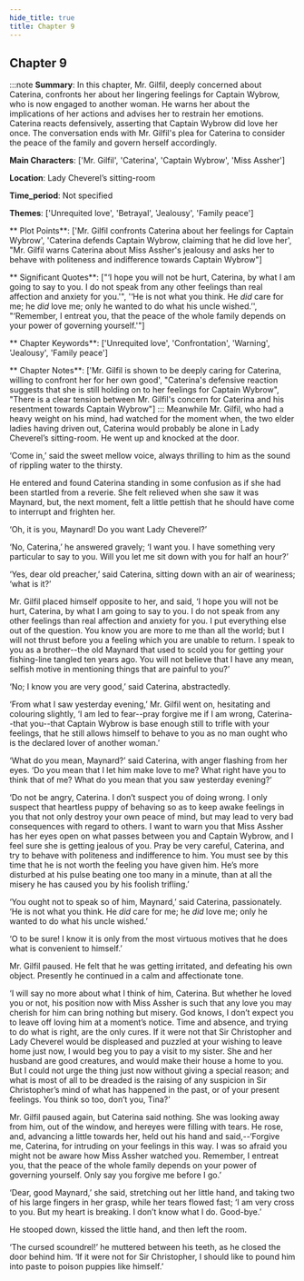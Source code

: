 ```yaml
---
hide_title: true
title: Chapter 9
---
```

## Chapter 9
:::note
**Summary**:
In this chapter, Mr. Gilfil, deeply concerned about Caterina, confronts her about her lingering feelings for Captain Wybrow, who is now engaged to another woman. He warns her about the implications of her actions and advises her to restrain her emotions. Caterina reacts defensively, asserting that Captain Wybrow did love her once. The conversation ends with Mr. Gilfil's plea for Caterina to consider the peace of the family and govern herself accordingly.

**Main Characters**:
['Mr. Gilfil', 'Caterina', 'Captain Wybrow', 'Miss Assher']

**Location**:
Lady Cheverel’s sitting-room

**Time_period**:
Not specified

**Themes**:
['Unrequited love', 'Betrayal', 'Jealousy', 'Family peace']

** Plot Points**:
['Mr. Gilfil confronts Caterina about her feelings for Captain Wybrow', 'Caterina defends Captain Wybrow, claiming that he did love her', "Mr. Gilfil warns Caterina about Miss Assher's jealousy and asks her to behave with politeness and indifference towards Captain Wybrow"]

** Significant Quotes**:
["‘I hope you will not be hurt, Caterina, by what I am going to say to you. I do not speak from any other feelings than real affection and anxiety for you.'", '‘He is not what you think. He _did_ care for me; he _did_ love me; only he wanted to do what his uncle wished.’', "‘Remember, I entreat you, that the peace of the whole family depends on your power of governing yourself.'"]

** Chapter Keywords**:
['Unrequited love', 'Confrontation', 'Warning', 'Jealousy', 'Family peace']

** Chapter Notes**:
['Mr. Gilfil is shown to be deeply caring for Caterina, willing to confront her for her own good', "Caterina's defensive reaction suggests that she is still holding on to her feelings for Captain Wybrow", "There is a clear tension between Mr. Gilfil's concern for Caterina and his resentment towards Captain Wybrow"]
:::
Meanwhile Mr. Gilfil, who had a heavy weight on his mind, had watched for the moment when, the two elder ladies having driven out, Caterina would probably be alone in Lady Cheverel’s sitting-room. He went up and knocked at the door. 

‘Come in,’ said the sweet mellow voice, always thrilling to him as the sound of rippling water to the thirsty. 

He entered and found Caterina standing in some confusion as if she had been startled from a reverie. She felt relieved when she saw it was Maynard, but, the next moment, felt a little pettish that he should have come to interrupt and frighten her. 

‘Oh, it is you, Maynard! Do you want Lady Cheverel?’ 

‘No, Caterina,’ he answered gravely; ‘I want you. I have something very particular to say to you. Will you let me sit down with you for half an hour?’ 

‘Yes, dear old preacher,’ said Caterina, sitting down with an air of weariness; ‘what is it?’ 

Mr. Gilfil placed himself opposite to her, and said, ‘I hope you will not be hurt, Caterina, by what I am going to say to you. I do not speak from any other feelings than real affection and anxiety for you. I put everything else out of the question. You know you are more to me than all the world; but I will not thrust before you a feeling which you are unable to return. I speak to you as a brother--the old Maynard that used to scold you for getting your fishing-line tangled ten years ago. You will not believe that I have any mean, selfish motive in mentioning things that are painful to you?’ 

‘No; I know you are very good,’ said Caterina, abstractedly. 

‘From what I saw yesterday evening,’ Mr. Gilfil went on, hesitating and colouring slightly, ‘I am led to fear--pray forgive me if I am wrong, Caterina--that you--that Captain Wybrow is base enough still to trifle with your feelings, that he still allows himself to behave to you as no man ought who is the declared lover of another woman.’ 

‘What do you mean, Maynard?’ said Caterina, with anger flashing from her eyes. ‘Do you mean that I let him make love to me? What right have you to think that of me? What do you mean that you saw yesterday evening?’ 

‘Do not be angry, Caterina. I don’t suspect you of doing wrong. I only suspect that heartless puppy of behaving so as to keep awake feelings in you that not only destroy your own peace of mind, but may lead to very bad consequences with regard to others. I want to warn you that Miss Assher has her eyes open on what passes between you and Captain Wybrow, and I feel sure she is getting jealous of you. Pray be very careful, Caterina, and try to behave with politeness and indifference to him. You must see by this time that he is not worth the feeling you have given him. He’s more disturbed at his pulse beating one too many in a minute, than at all the misery he has caused you by his foolish trifling.’ 

‘You ought not to speak so of him, Maynard,’ said Caterina, passionately. ‘He is not what you think. He _did_ care for me; he _did_ love me; only he wanted to do what his uncle wished.’ 

‘O to be sure! I know it is only from the most virtuous motives that he does what is convenient to himself.’ 

Mr. Gilfil paused. He felt that he was getting irritated, and defeating his own object. Presently he continued in a calm and affectionate tone. 

‘I will say no more about what I think of him, Caterina. But whether he loved you or not, his position now with Miss Assher is such that any love you may cherish for him can bring nothing but misery. God knows, I don’t expect you to leave off loving him at a moment’s notice. Time and absence, and trying to do what is right, are the only cures. If it were not that Sir Christopher and Lady Cheverel would be displeased and puzzled at your wishing to leave home just now, I would beg you to pay a visit to my sister. She and her husband are good creatures, and would make their house a home to you. But I could not urge the thing just now without giving a special reason; and what is most of all to be dreaded is the raising of any suspicion in Sir Christopher’s mind of what has happened in the past, or of your present feelings. You think so too, don’t you, Tina?’ 

Mr. Gilfil paused again, but Caterina said nothing. She was looking away from him, out of the window, and hereyes were filling with tears. He rose, and, advancing a little towards her, held out his hand and said,--‘Forgive me, Caterina, for intruding on your feelings in this way. I was so afraid you might not be aware how Miss Assher watched you. Remember, I entreat you, that the peace of the whole family depends on your power of governing yourself. Only say you forgive me before I go.’ 

‘Dear, good Maynard,’ she said, stretching out her little hand, and taking two of his large fingers in her grasp, while her tears flowed fast; ‘I am very cross to you. But my heart is breaking. I don’t know what I do. Good-bye.’ 

He stooped down, kissed the little hand, and then left the room. 

‘The cursed scoundrel!’ he muttered between his teeth, as he closed the door behind him. ‘If it were not for Sir Christopher, I should like to pound him into paste to poison puppies like himself.’ 

